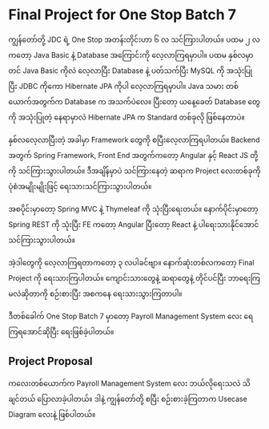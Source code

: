 # Final Project for One Stop Batch 7

ကျွန်တော်တို့ JDC ရဲ့ One Stop အတန်းတိုင်းဟာ ၆ လ သင်ကြားပါတယ်။ ပထမ ၂ လကတော့ Java Basic နဲ့ Database အကြောင်းကို လေ့လာကြရမှာပါ။ ပထမ နှစ်လမှာတင် Java Basic ကိုလဲ လေ့လာပြီး Database နဲ့ ပတ်သက်ပြီး MySQL ကို အသုံးပြုပြီး JDBC ကိုကော Hibernate JPA ကိုပါ လေ့လာကြရမှာပါ။ Java သမား တစ်ယောက်အတွက်က Database က အသက်ပဲလေ။ ပြီးတော့ ယနေ့ခေတ် Database တွေကို အသုံးပြုတဲ့ နေရာမှာလဲ Hibernate JPA က Standard တစ်ခုလို ဖြစ်နေတာပဲ။ 

နှစ်လလေ့လာပြီးတဲ့ အခါမှာ Framework တွေကို စပြီးလေ့လာကြရပါတယ်။ Backend အတွက် Spring Framework, Front End အတွက်ကတော့ Angular နှင့် React JS တို့ကို သင်ကြားသွားပါတယ်။ ဒီအချိန်မှာပဲ သင်ကြားနေတဲ့ ဆရာက Project လေးတစ်ခုကို ပုံစံအမျိုးမျိုးဖြင့် ရေးသားသင်ကြားသွားပါတယ်။ 

အစပိုင်းမှာတော့ Spring MVC နဲ့ Thymeleaf ကို သုံးပြီးရေးတယ်။ နောက်ပိုင်းမှာတော့ Spring REST ကို သုံးပြီး FE ကတော့ Angular ပြီးတော့ React နဲ့ ပါရေးသားနိုင်အောင် သင်ကြားသွားပါတယ်။ 

အဲ့ဒါတွေကို လေ့လာကြရတာကတော့ ၃ လပါခင်ဗျာ။ နောက်ဆုံးတစ်လကတော့ Final Project ကို ရေးသားကြပါတယ်။ ကျောင်းသားတွေနဲ့ ဆရာတွေနဲ့ တိုင်ပင်ပြီး ဘာရေးကြမလဲဆိုတာကို စဉ်းစားပြီး အစကနေ ရေးသားသွားကြတာပါ။ 

ဒီတစ်ခေါက် One Stop Batch 7 မှာတော့ Payroll Management System လေး ရေကြရအောင်ဆိုပြီး ရေးဖြစ်ခဲ့ပါတယ်။ 

## Project Proposal

ကလေးတစ်ယောက်က Payroll Management System လေး ဘယ်လိုရေးသလဲ သိချင်တယ် ပြောလာခဲ့ပါတယ်။ ဒါနဲ့ ကျွန်တော်တို့ စပြီး စဉ်းစားခဲ့ကြတာက Usecase Diagram လေးနဲ့ ဖြစ်ပါတယ်။ 



